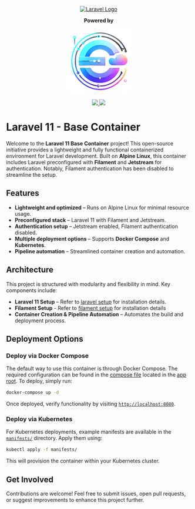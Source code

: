 <p align="center"><a href="https://laravel.com" target="_blank"><img src="https://raw.githubusercontent.com/laravel/art/master/logo-lockup/5%20SVG/2%20CMYK/1%20Full%20Color/laravel-logolockup-cmyk-red.svg" width="400" alt="Laravel Logo"></a></p>

<p align="center">
    <strong>Powered by</strong>
</p>

<p align="center"><a href="https://laravel.com" target="_blank"><img src="https://raw.githubusercontent.com/edgeforge-labs/edgeforge-labs/main/edgeforge_logo_642x642.png" width="175" alt="Edge Forge Logo"></a></p>

<p align="center">
    <a href="https://github.com/edgeforge-labs" target="_blank">
        <img src="https://img.shields.io/badge/Powered%20by-Edgeforge%20Labs-blue?style=for-the-badge&logo=docker&logoColor=white">
    </a>
    <a href="https://laravel.com" target="_blank">
        <img src="https://img.shields.io/badge/Running%20on-Laravel-FF2D20?style=for-the-badge&logo=laravel&logoColor=white">
    </a>
    <!-- <a href="https://kubernetes.io/" target="_blank">
        <img src="https://img.shields.io/badge/Running%20on-Kubernetes-326CE5?style=for-the-badge&logo=kubernetes&logoColor=white">
    </a> -->
</p>



# Laravel 11 - Base Container

Welcome to the **Laravel 11 Base Container** project! This open-source initiative provides a lightweight and fully functional containerized environment for Laravel development. Built on **Alpine Linux**, this container includes Laravel preconfigured with **Filament** and **Jetstream** for authentication. Notably, Filament authentication has been disabled to streamline the setup.

## Features

- **Lightweight and optimized** – Runs on Alpine Linux for minimal resource usage.
- **Preconfigured stack** – Laravel 11 with Filament and Jetstream.
- **Authentication setup** – Jetstream enabled, Filament authentication disabled.
- **Multiple deployment options** – Supports **Docker Compose** and **Kubernetes**.
- **Pipeline automation** – Streamlined container creation and automation.

## Architecture

This project is structured with modularity and flexibility in mind. Key components include:

- **Laravel 11 Setup** – Refer to [laravel setup](docs/readme.md#laravel-setup) for installation details.
- **Filament Setup** - Refer to [filament setup](docs/readme.md#filament) for installation details
- **Container Creation & Pipeline Automation** – Automates the build and deployment process.

## Deployment Options

### Deploy via Docker Compose

The default way to use this container is through Docker Compose. The required configuration can be found in the [compose file](./website/docker-compose.yaml) located in the [app root](./website). To deploy, simply run:

```sh
docker-compose up -d
```

Once deployed, verify functionality by visiting [`http://localhost:8080`](http://localhost:8080).

### Deploy via Kubernetes

For Kubernetes deployments, example manifests are available in the [`manifests/`](./manifests/) directory. Apply them using:

```sh
kubectl apply -f manifests/
```

This will provision the container within your Kubernetes cluster.

## Get Involved

Contributions are welcome! Feel free to submit issues, open pull requests, or suggest improvements to enhance this project further.

<!-- # Laravel 11 - Base Container


This project aims to provide a base container for laravel development. We have created a light weight container using **Alpine Linux**, in this container we have setup laraval with filament. Jetstream is used as the authentication plugin. Authentication from filament has been disabled.

# Architecture

- Initial laravel 11 setup todo write some info and refere to docs/initial-setup
- container creation / pipeline automation

## Deploy via docker compose

Docker compose is the default way to use this container. The [compose file](./website/docker-compose.yaml) can be found in the [app root](./website). Just run it and verify functionality at ``http://localhost:8080``

## Deploy via kubernetes

in the [manifestdir](manifests/) is an example of deploying this container via kubernetes. -->